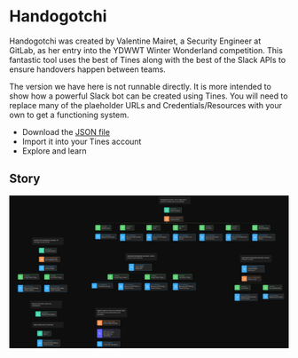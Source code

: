 # Handogotchi
Handogotchi was created by Valentine Mairet, a Security Engineer at GitLab, as her entry into the YDWWT Winter Wonderland competition. This fantastic tool uses the best of Tines along with the best of the Slack APIs to ensure handovers happen between teams.

The version we have here is not runnable directly. It is more intended to show how a powerful Slack bot can be created using Tines. You will need to replace many of the plaeholder URLs and Credentials/Resources with your own to get a functioning system.

* Download the [JSON file](handogotchi.json)
* Import it into your Tines account
* Explore and learn

## Story
![Handogotchi](handogotchi_story.png)



